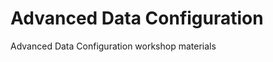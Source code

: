 Advanced Data Configuration
===========================

Advanced Data Configuration workshop materials